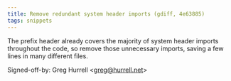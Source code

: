 ```yaml
---
title: Remove redundant system header imports (gdiff, 4e63885)
tags: snippets
---
```


The prefix header already covers the majority of system header imports throughout the code, so remove those unnecessary imports, saving a few lines in many different files.

Signed-off-by: Greg Hurrell &lt;greg@hurrell.net&gt;

